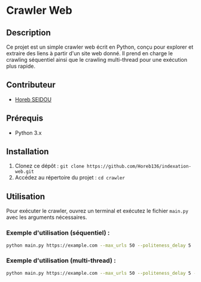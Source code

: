 # Crawler Web 

## Description
Ce projet est un simple crawler web écrit en Python, conçu pour explorer et extraire des liens à partir d'un site web donné. Il prend en charge le crawling séquentiel ainsi que le crawling multi-thread pour une exécution plus rapide.

## Contributeur
- [Horeb SEIDOU](https://github.com/Horeb136)

## Prérequis
- Python 3.x

## Installation
1. Clonez ce dépôt : `git clone https://github.com/Horeb136/indexation-web.git`
2. Accédez au répertoire du projet : `cd crawler`

## Utilisation
Pour exécuter le crawler, ouvrez un terminal et exécutez le fichier `main.py` avec les arguments nécessaires.

### Exemple d'utilisation (séquentiel) :

```bash
python main.py https://example.com --max_urls 50 --politeness_delay 5
```
### Exemple d'utilisation (multi-thread) :
```bash
python main.py https://example.com --max_urls 50 --politeness_delay 5 --multi_thread
```



